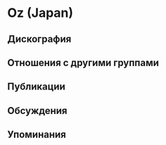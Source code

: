 # Oz (Japan)



## Дискография


## Отношения с другими группами


## Публикации


## Обсуждения


## Упоминания

